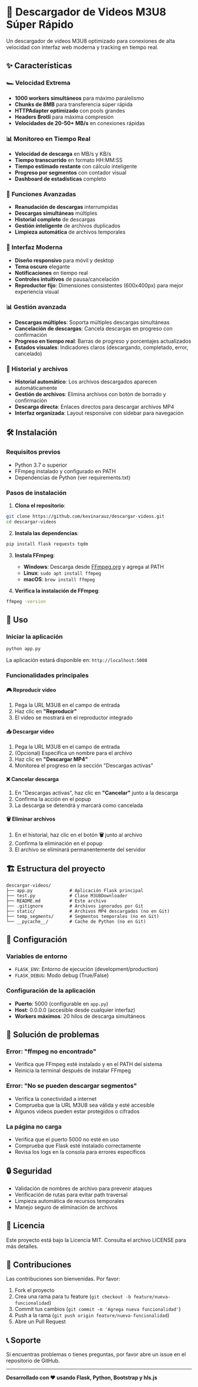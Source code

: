 # 🚀 Descargador de Videos M3U8 Súper Rápido

Un descargador de videos M3U8 optimizado para conexiones de alta velocidad con interfaz web moderna y tracking en tiempo real.

## ✨ Características

### 🏎️ **Velocidad Extrema**
- **1000 workers simultáneos** para máximo paralelismo
- **Chunks de 8MB** para transferencia súper rápida
- **HTTPAdapter optimizado** con pools grandes
- **Headers Brotli** para máxima compresión
- **Velocidades de 20-50+ MB/s** en conexiones rápidas

### 📊 **Monitoreo en Tiempo Real**
- **Velocidad de descarga** en MB/s y KB/s
- **Tiempo transcurrido** en formato HH:MM:SS
- **Tiempo estimado restante** con cálculo inteligente
- **Progreso por segmentos** con contador visual
- **Dashboard de estadísticas** completo

### 🔧 **Funciones Avanzadas**
- **Reanudación de descargas** interrumpidas
- **Descargas simultáneas** múltiples
- **Historial completo** de descargas
- **Gestión inteligente** de archivos duplicados
- **Limpieza automática** de archivos temporales

### 🎨 **Interfaz Moderna**
- **Diseño responsivo** para móvil y desktop
- **Tema oscuro** elegante
- **Notificaciones** en tiempo real
- **Controles intuitivos** de pausa/cancelación
- **Reproductor fijo**: Dimensiones consistentes (600x400px) para mejor experiencia visual

### 📊 Gestión avanzada
- **Descargas múltiples**: Soporta múltiples descargas simultáneas
- **Cancelación de descargas**: Cancela descargas en progreso con confirmación
- **Progreso en tiempo real**: Barras de progreso y porcentajes actualizados
- **Estados visuales**: Indicadores claros (descargando, completado, error, cancelado)

### 📁 Historial y archivos
- **Historial automático**: Los archivos descargados aparecen automáticamente
- **Gestión de archivos**: Elimina archivos con botón de borrado y confirmación
- **Descarga directa**: Enlaces directos para descargar archivos MP4
- **Interfaz organizada**: Layout responsive con sidebar para navegación

## 🛠️ Instalación

### Requisitos previos
- Python 3.7 o superior
- FFmpeg instalado y configurado en PATH
- Dependencias de Python (ver requirements.txt)

### Pasos de instalación

1. **Clona el repositorio**:
```bash
git clone https://github.com/kevinarauz/descargar-videos.git
cd descargar-videos
```

2. **Instala las dependencias**:
```bash
pip install flask requests tqdm
```

3. **Instala FFmpeg**:
   - **Windows**: Descarga desde [FFmpeg.org](https://ffmpeg.org/download.html) y agrega al PATH
   - **Linux**: `sudo apt install ffmpeg`
   - **macOS**: `brew install ffmpeg`

4. **Verifica la instalación de FFmpeg**:
```bash
ffmpeg -version
```

## 🚀 Uso

### Iniciar la aplicación

```bash
python app.py
```

La aplicación estará disponible en: `http://localhost:5000`

### Funcionalidades principales

#### 🎮 Reproducir video
1. Pega la URL M3U8 en el campo de entrada
2. Haz clic en **"Reproducir"**
3. El video se mostrará en el reproductor integrado

#### 📥 Descargar video
1. Pega la URL M3U8 en el campo de entrada
2. (Opcional) Especifica un nombre para el archivo
3. Haz clic en **"Descargar MP4"**
4. Monitorea el progreso en la sección "Descargas activas"

#### ❌ Cancelar descarga
1. En "Descargas activas", haz clic en **"Cancelar"** junto a la descarga
2. Confirma la acción en el popup
3. La descarga se detendrá y marcará como cancelada

#### 🗑️ Eliminar archivos
1. En el historial, haz clic en el botón **🗑️** junto al archivo
2. Confirma la eliminación en el popup
3. El archivo se eliminará permanentemente del servidor

## 🏗️ Estructura del proyecto

```
descargar-videos/
├── app.py              # Aplicación Flask principal
├── test.py             # Clase M3U8Downloader
├── README.md           # Este archivo
├── .gitignore          # Archivos ignorados por Git
├── static/             # Archivos MP4 descargados (no en Git)
├── temp_segments/      # Segmentos temporales (no en Git)
└── __pycache__/        # Cache de Python (no en Git)
```

## 🔧 Configuración

### Variables de entorno
- `FLASK_ENV`: Entorno de ejecución (development/production)
- `FLASK_DEBUG`: Modo debug (True/False)

### Configuración de la aplicación
- **Puerto**: 5000 (configurable en `app.py`)
- **Host**: 0.0.0.0 (accesible desde cualquier interfaz)
- **Workers máximos**: 20 hilos de descarga simultáneos

## 🚨 Solución de problemas

### Error: "ffmpeg no encontrado"
- Verifica que FFmpeg esté instalado y en el PATH del sistema
- Reinicia la terminal después de instalar FFmpeg

### Error: "No se pueden descargar segmentos"
- Verifica la conectividad a internet
- Comprueba que la URL M3U8 sea válida y esté accesible
- Algunos videos pueden estar protegidos o cifrados

### La página no carga
- Verifica que el puerto 5000 no esté en uso
- Comprueba que Flask esté instalado correctamente
- Revisa los logs en la consola para errores específicos

## 🔒 Seguridad

- Validación de nombres de archivo para prevenir ataques
- Verificación de rutas para evitar path traversal
- Limpieza automática de recursos temporales
- Manejo seguro de eliminación de archivos

## 📄 Licencia

Este proyecto está bajo la Licencia MIT. Consulta el archivo LICENSE para más detalles.

## 🤝 Contribuciones

Las contribuciones son bienvenidas. Por favor:

1. Fork el proyecto
2. Crea una rama para tu feature (`git checkout -b feature/nueva-funcionalidad`)
3. Commit tus cambios (`git commit -m 'Agrega nueva funcionalidad'`)
4. Push a la rama (`git push origin feature/nueva-funcionalidad`)
5. Abre un Pull Request

## 📞 Soporte

Si encuentras problemas o tienes preguntas, por favor abre un issue en el repositorio de GitHub.

---

**Desarrollado con ❤️ usando Flask, Python, Bootstrap y hls.js**